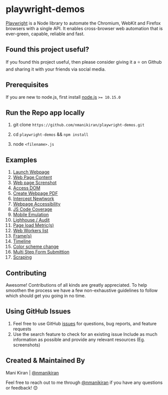 # playwright-demos

[Playwright](https://github.com/microsoft/playwright) is a Node library to automate the Chromium, WebKit and Firefox browsers with a single API. It enables cross-browser web automation that is ever-green, capable, reliable and fast.

## Found this project useful?

If you found this project useful, then please consider giving it a ⭐️ on Github and sharing it with your friends via social media.

## Prerequisites

If you are new to node.js, first install [node.js](https://nodejs.org/en/) `>= 10.15.0`

## Run the Repo app locally

1. git clone `https://github.com/nmanikiran/playwright-demos.git`

1. cd `playwright-demos` && `npm install`
1. node `<filename>.js`

## Examples

1. [Launch Webpage](./launchPage.js)
1. [Web Page Content](./getContent.js)
1. [Web page Screnshot](./screenshot.js)
1. [Access DOM](./DOM.js)
1. [Create Webpage PDF](./generatePDF.js)
1. [Intercept Newtwork](./networkIntercept.js)
1. [Webpage Accessibility](./accessibility.js)
1. [JS Code Coverage](./codeCoverage.js)
1. [Mobile Emulation](./mobile.js)
1. [Lighhouse / Audit](./lighthouse.js)
1. [Page load Metric(s)](./pageLoadMetric.js)
1. [Web Workers list](./webworker.js)
1. [Frame(s)](./frame.js)
1. [Timeline](./timeline-trace.js)
1. [Color scheme change](./dark-mode.js)
1. [Multi Step Form Submittion](./formSubmit.js)
1. [Scraping](./Scraping.js)

## Contributing

Awesome! Contributions of all kinds are greatly appreciated. To help smoothen the process we have a few non-exhaustive guidelines to follow which should get you going in no time.

## Using GitHub Issues

1. Feel free to use GitHub [issues](https://github.com/nmanikiran/playwright-demos/issues) for questions, bug reports, and feature requests
1. Use the search feature to check for an existing issue Include as much information as possible and provide any relevant resources (Eg. screenshots)

## Created & Maintained By

Mani Kiran | [@nmanikiran](https://twitter.com/nmanikiran)

Feel free to reach out to me through [@nmanikiran](https://twitter.com/nmanikiran) if you have any questions or feedback! 😊
